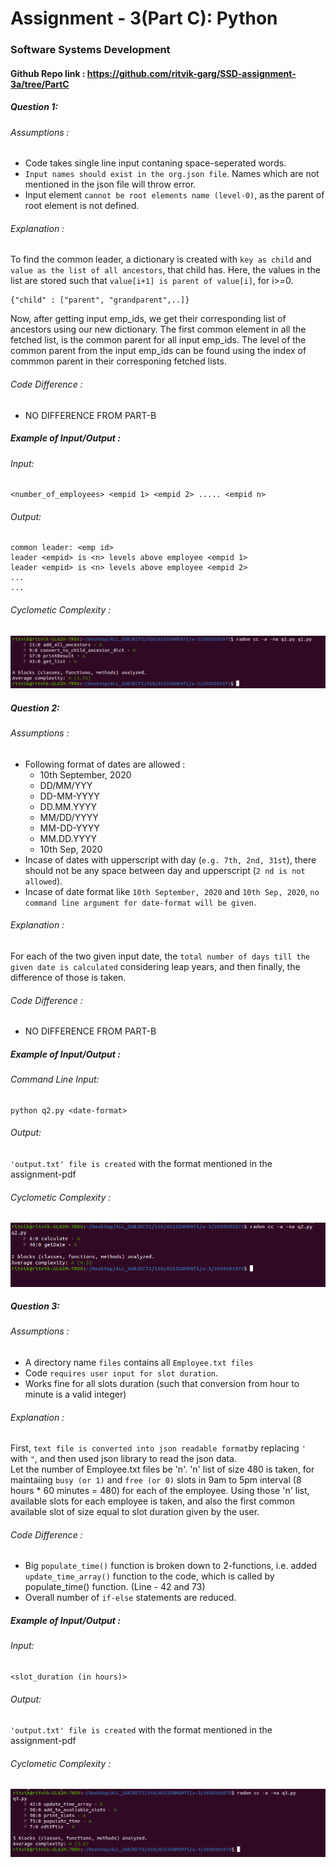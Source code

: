 # Assignment - 3(Part C): Python
### Software Systems Development
#### Github Repo link : https://github.com/ritvik-garg/SSD-assignment-3a/tree/PartC
##### Question 1:
###### Assumptions : 
+ Code takes single line input contaning space-seperated words.
+ `Input names should exist in the org.json file`. Names which are not mentioned in the json file will throw error.
+ Input element `cannot be root elements name (level-0)`, as the parent of root element is not defined.
###### Explanation :
To find the common leader, a dictionary is created with `key as child` and `value as the list of all ancestors`, that child has. Here, the values in the list are stored such that `value[i+1] is parent of value[i]`, for i>=0.
```
{"child" : ["parent", "grandparent",..]}
```
Now, after getting input emp_ids, we get their corresponding list of ancestors using our new dictionary. The first common element in all the fetched list, is the common parent for all input emp_ids.
The level of the common parent from the input emp_ids can be found using the index of commmon parent in their corresponing fetched lists.
###### Code Difference :
+ NO DIFFERENCE FROM PART-B
##### Example of Input/Output :
###### Input:
```
<number_of_employees> <empid 1> <empid 2> ..... <empid n>
```
###### Output:
```
common leader: <emp id>
leader <empid> is <n> levels above employee <empid 1>
leader <empid> is <n> levels above employee <empid 2>
...
...
```
###### Cyclometic Complexity :
![Q1 - Cyclometic Complexity Image ](q1_CC.png)
##### Question 2:
###### Assumptions :
+ Following format of dates are allowed :
    + 10th September, 2020
    + DD/MM/YYY
    + DD-MM-YYYY
    + DD.MM.YYYY
    + MM/DD/YYYY
    + MM-DD-YYYY
    + MM.DD.YYYY
    + 10th Sep, 2020
+ Incase of dates with upperscript with day (`e.g. 7th, 2nd, 31st`), there should not be any space between day and upperscript (`2 nd is not allowed`).
+ Incase of date format like `10th September, 2020` and `10th Sep, 2020`, `no command line argument for date-format will be given`.
###### Explanation :
For each of the two given input date, the `total number of days till the given date is calculated` considering leap years, and then finally, the difference of those is taken.
###### Code Difference :
+ NO DIFFERENCE FROM PART-B
##### Example of Input/Output :
###### Command Line Input:
```
python q2.py <date-format>
```
###### Output:
`'output.txt' file is created` with the format mentioned in the assignment-pdf
###### Cyclometic Complexity :
![Q2 - Cyclometic Complexity Image ](q2_CC.png)
##### Question 3:
###### Assumptions :
+ A directory name `files` contains all `Employee.txt files`
+ Code `requires user input for slot duration`.
+ Works fine for all slots duration (such that conversion from hour to minute is a valid integer)
###### Explanation :
First, `text file is converted into json readable format`by replacing `'` with `"`, and then used json library to read the json data.  
Let the number of Employee.txt files be 'n'.
'n' list of size 480 is taken, for maintaiing `busy (or 1)` and `free (or 0)` slots in 9am to 5pm interval (8 hours * 60 minutes = 480) for each of the employee.
Using those 'n' list, available slots for each employee is taken, and also the first common available slot of size equal to slot duration given by the user.
###### Code Difference :
+ Big `populate_time()` function is broken down to 2-functions, i.e. added `update_time_array()` function to the code, which is called by populate_time() function. (Line - 42 and 73)
+ Overall number of `if-else` statements are reduced.
##### Example of Input/Output :
###### Input:
```
<slot_duration (in hours)>
```
###### Output:
`'output.txt' file is created` with the format mentioned in the assignment-pdf
###### Cyclometic Complexity :
![Q3 - Cyclometic Complexity Image ](q3_CC.png)